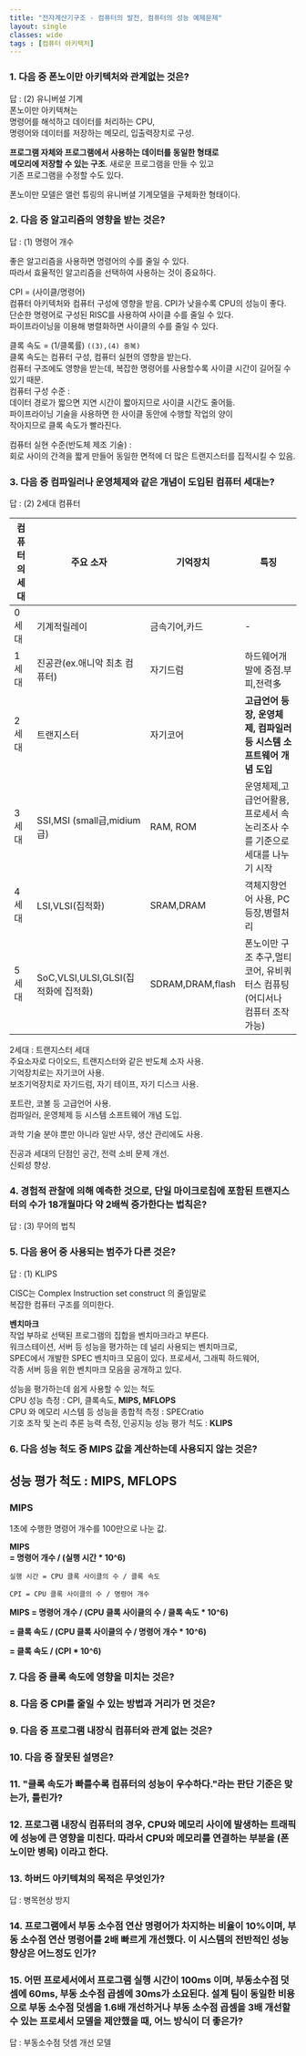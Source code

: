 ```yaml
---
title: "전자계산기구조 - 컴퓨터의 발전, 컴퓨터의 성능 예제문제"
layout: single
classes: wide
tags : [컴퓨터 아키텍처]
---
```


### 1. 다음 중 폰노이만 아키텍처와 관계없는 것은?
답 : (2) 유니버설 기계  
폰노이만 아키텍쳐는  
명령어를 해석하고 데이터를 처리하는 CPU,  
명령어와 데이터를 저장하는 메모리, 입출력장치로 구성.  
  
**프로그램 자체와 프로그램에서 사용하는 데이터를 동일한 형태로**  
**메모리에 저장할 수 있는 구조**. 새로운 프로그램을 만들 수 있고  
기존 프로그램을 수정할 수도 있다.  
  
폰노이만 모델은 앨런 튜링의 유니버셜 기계모델을 구체화한 형태이다.  
  
### 2. 다음 중 알고리즘의 영향을 받는 것은?
답 : (1) 명령어 개수  
  
좋은 알고리즘을 사용하면 명령어의 수를 줄일 수 있다.  
따라서 효율적인 알고리즘을 선택하여 사용하는 것이 중요하다.  
  
CPI = (사이클/명령어)  
컴퓨터 아키텍처와 컴퓨터 구성에 영향을 받음. CPI가 낮을수록 CPU의 성능이 좋다.  
단순한 명령어로 구성된 RISC를 사용하여 사이클 수를 줄일 수 있다.  
파이프라이닝을 이용해 병렬화하면 사이클의 수를 줄일 수 있다.  
  
클록 속도 = (1/클록률) `((3),(4) 중복)`  
클록 속도는 컴퓨터 구성, 컴퓨터 실현의 영향을 받는다.  
컴퓨터 구조에도 영향을 받는데, 복잡한 명령어를 사용할수록 사이클 시간이 길어질 수  
있기 때문.  
컴퓨터 구성 수준 :  
데이터 경로가 짧으면 지연 시간이 짧아지므로 사이클 시간도 줄어듦.  
파이프라이닝 기술을 사용하면 한 사이클 동안에 수행할 작업의 양이  
작아지므로 클록 속도가 빨라진다.  
  
컴퓨터 실현 수준(반도체 제조 기술) :  
회로 사이의 간격을 짧게 만들어 동일한 면적에 더 많은 트랜지스터를 집적시킬 수 있음.  
  
### 3. 다음 중 컴파일러나 운영체제와 같은 개념이 도입된 컴퓨터 세대는?  
답 : (2) 2세대 컴퓨터  
  
  
|컴퓨터의 세대|주요 소자|기억장치|특징|
|---|---|---|---|
|0세대|기계적릴레이|금속기어,카드|-|
|1세대|진공관(ex.애니악 최초 컴퓨터)|자기드럼|하드웨어개발에 중점.부피,전력多|
|2세대|트랜지스터|자기코어|**고급언어 등장, 운영체제, 컴파일러 등 시스템 소프트웨어 개념 도입**|
|3세대|SSI,MSI (small급,midium급)|RAM, ROM|운영체제,고급언어활용, 프로세서 속 논리조사 수를 기준으로 세대를 나누기 시작|
|4세대|LSI,VLSI(집적화)|SRAM,DRAM|객체지향언어 사용, PC등장,병렬처리|
|5세대|SoC,VLSI,ULSI,GLSI(집적화에 집적화)|SDRAM,DRAM,flash|폰노이만 구조 추구,멀티코어, 유비쿼터스 컴퓨팅(어디서나 컴퓨터 조작가능)|
  
2세대 : 트랜지스터 세대  
주요소자로 다이오드, 트랜지스터와 같은 반도체 소자 사용.  
기억장치로는 자기코어 사용.  
보조기억장치로 자기드럼, 자기 테이프, 자기 디스크 사용.  
  
포트란, 코볼 등 고급언어 사용.  
컴파일러, 운영체제 등 시스템 소프트웨어 개념 도입.  
  
과학 기술 분야 뿐만 아니라 일반 사무, 생산 관리에도 사용.  
  
진공과 세대의 단점인 공간, 전력 소비 문제 개선.  
신뢰성 향상.  
  
### 4. 경험적 관찰에 의해 예측한 것으로, 단일 마이크로칩에 포함된 트랜지스터의 수가 18개월마다 약 2배씩 증가한다는 법칙은?
답 : (3) 무어의 법칙  
  
### 5. 다음 용어 중 사용되는 범주가 다른 것은?  
답 : (1) KLIPS  
  
CISC는 Complex Instruction set construct 의 줄임말로  
복잡한 컴퓨터 구조를 의미한다.  
  
**벤치마크**  
작업 부하로 선택된 프로그램의 집합을 벤치마크라고 부른다.  
워크스테이션, 서버 등 성능을 평가하는 데 널리 사용되는 벤치마크로,  
SPEC에서 개발한 SPEC 벤치마크 모음이 있다. 프로세서, 그래픽 하드웨어,  
각종 서버 등을 위한 벤치마크 모음을 공개하고 있다.  
  
성능을 평가하는데 쉽게 사용할 수 있는 척도  
CPU 성능 측정 : CPI, 클록속도, **MIPS, MFLOPS**  
CPU 와 메모리 시스템 등 성능을 종합적 측정 : SPECratio  
기호 조작 및 논리 추론 능력 측정, 인공지능 성능 평가 척도 : **KLIPS**  
  
### 6. 다음 성능 척도 중 MIPS 값을 계산하는데 사용되지 않는 것은?  
## 성능 평가 척도 : MIPS, MFLOPS  
  
### MIPS  
1초에 수행한 명령어 개수를 100만으로 나눈 값.  
  
**MIPS**  
**\= 명령어 개수 / (실행 시간 * 10^6)**  

```
실행 시간 = CPU 클록 사이클의 수 / 클록 속도

CPI = CPU 클록 사이클의 수 / 명령어 개수

```
  
**MIPS = 명령어 개수 / (CPU 클록 사이클의 수 / 클록 속도 * 10^6)**  
  
**\= 클록 속도 / (CPU 클록 사이클의 수 / 명령어 개수 * 10^6)**  
  
**\= 클록 속도 / (CPI * 10^6)**  


### 7. 다음 중 클록 속도에 영향을 미치는 것은?

### 8. 다음 중 CPI를 줄일 수 있는 방법과 거리가 먼 것은?

### 9. 다음 중 프로그램 내장식 컴퓨터와 관계 없는 것은?

### 10. 다음 중 잘못된 설명은?

### 11. "클록 속도가 빠를수록 컴퓨터의 성능이 우수하다."라는 판단 기준은 맞는가, 틀린가?

### 12. 프로그램 내장식 컴퓨터의 경우, CPU와 메모리 사이에 발생하는 트래픽에 성능에 큰 영향을 미친다. 따라서 CPU와 메모리를 연결하는 부분을 (폰노이만 병목) 이라고 한다.

### 13. 하버드 아키텍쳐의 목적은 무엇인가?
답 : 병목현상 방지

### 14. 프로그램에서 부동 소수점 연산 명령어가 차지하는 비율이 10%이며, 부동 소수점 연산 명령어를 2배 빠르게 개선했다. 이 시스템의 전반적인 성능 향상은 어느정도 인가?

### 15. 어떤 프로세서에서 프로그램 실행 시간이 100ms 이며, 부동소수점 덧셈에 60ms, 부동 소수점 곱셈에 30ms가 소요된다. 설계 팀이 동일한 비용으로 부동 소수점 덧셈을 1.6배 개선하거나 부동 소수점 곱셈을 3배 개선할 수 있는 프로세서 모델을 제안했을 때, 어느 방식이 더 좋은가?
답 : 부동소수점 덧셈 개선 모델